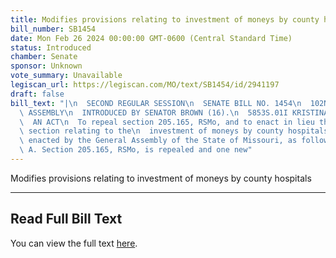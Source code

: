 ```yaml
---
title: Modifies provisions relating to investment of moneys by county hospitals
bill_number: SB1454
date: Mon Feb 26 2024 00:00:00 GMT-0600 (Central Standard Time)
status: Introduced
chamber: Senate
sponsor: Unknown
vote_summary: Unavailable
legiscan_url: https://legiscan.com/MO/text/SB1454/id/2941197
draft: false
bill_text: "|\n  SECOND REGULAR SESSION\n  SENATE BILL NO. 1454\n  102ND GENERA L\
  \ ASSEMBLY\n  INTRODUCED BY SENATOR BROWN (16).\n  5853S.01I KRISTINA MARTIN, Secretary\n\
  \  AN ACT\n  To repeal section 205.165, RSMo, and to enact in lieu thereof one new\
  \ section relating to the\n  investment of moneys by county hospitals.\n  Be it\
  \ enacted by the General Assembly of the State of Missouri, as follows:\n  1 Section\
  \ A. Section 205.165, RSMo, is repealed and one new"
---
```

Modifies provisions relating to investment of moneys by county hospitals

---

## Read Full Bill Text

You can view the full text [here](https://legiscan.com/MO/text/SB1454/id/2941197).
